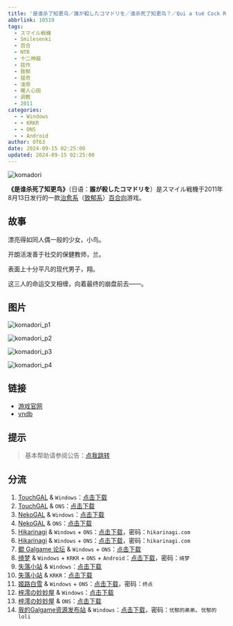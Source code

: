 ```yaml
---
title: '是谁杀了知更鸟／誰が殺したコマドリを／谁杀死了知更鸟？／Qui a tué Cock Robin, Who killed the robin?'
abbrlink: 10519
tags:
  - スマイル戦機
  - Smilesenki
  - 百合
  - NTR
  - 十二神器
  - 拔作
  - 致郁
  - 猎奇
  - 凌辱
  - 暖人心田
  - 调教
  - 2011
categories:
  - - Windows
  - - KRKR
  - - ONS
  - - Android
author: OT63
date: 2024-09-15 02:25:00
updated: 2024-09-15 02:25:00
---
```


![komadori](https://unpkg.com/galgame/img/komadori.webp)

**《是谁杀死了知更鸟》**（日语：**誰が殺したコマドリを**）是スマイル戦機于2011年8月13日发行的一款[治愈系](https://zh.moegirl.org.cn/治愈系)（[致郁系](https://zh.moegirl.org.cn/致郁系)）[百合向](https://zh.moegirl.org.cn/百合向)游戏。

<!-- more -->

## 故事

漂亮得如同人偶一般的少女，小鸟。

开朗活泼善于社交的保健教师，兰。

表面上十分平凡的现代男子，翔。

这三人的命运交叉相缠，向着最终的崩盘前去——。

## 图片

![komadori_p1](https://unpkg.com/galgame/img/komadori_p1.webp)

![komadori_p2](https://unpkg.com/galgame/img/komadori_p2.webp)

![komadori_p3](https://unpkg.com/galgame/img/komadori_p3.webp)

![komadori_p4](https://unpkg.com/galgame/img/komadori_p4.webp)

## 链接

- [游戏官网](https://smilesenki.com/komadori/index.html)
- [vndb](https://vndb.org/v8436)

## 提示

> 基本帮助请参阅公告：[点我跳转](/p/announcement/)

## 分流

1. [TouchGAL](https://touchgal.net/) & `Windows`：[点击下载](https://pan.touchgal.net/s/8AXfg)
2. [TouchGAL](https://touchgal.net/) & `ONS`：[点击下载](https://pan.touchgal.net/s/VnGUd)
3. [NekoGAL](https://www.shinnku.com/) & `Windows`：[点击下载](https://pan.nekogal.top/s/rDgH0)
4. [NekoGAL](https://www.shinnku.com/) & `ONS`：[点击下载](https://pan.nekogal.top/s/KmKHL)
5. [Hikarinagi](https://www.hikarinagi.com/) & `Windows` + `ONS`：[点击下载](https://pan.himoe.uk/s/X88Cy)，密码：`hikarinagi.com`
6. [Hikarinagi](https://www.hikarinagi.com/) & `Windows` + `ONS`：[点击下载](https://pan.himoe.uk/s/W9vug)，密码：`hikarinagi.com`
7. [鲲 Galgame 论坛](https://kungal.com/) & `Windows` + `ONS`：[点击下载](https://www.kungal.com/zh-cn/galgame/109)
8. [绮梦](https://acgs.one/) & `Windows` + `KRKR` + `ONS` + `Android`：[点击下载](https://acgs.one/game/21.html)，密码：`绮梦`
9. [失落小站](https://www.shinnku.com/) & `Windows`：[点击下载](https://www.shinnku.com/api/download/0/win/%E6%98%AF%E8%B0%81%E6%9D%80%E6%AD%BB%E4%BA%86%E7%9F%A5%E6%9B%B4%E9%B8%9F.7z)
10. [失落小站](https://www.shinnku.com/) & `KRKR`：[点击下载](https://www.shinnku.com/api/download/0/krkr/%E6%98%AF%E8%B0%81%E6%9D%80%E4%BA%86%E7%9F%A5%E6%9B%B4%E9%B8%9F.7z)
11. [姬路白雪](https://jlbx.xyz/) & `Windows` + `ONS`：[点击下载](https://pan.jlbx.xyz/?s=%E7%9F%A5%E6%9B%B4%E9%B8%9F)，密码：`终点`
12. [梓澪の妙妙屋](https://zi0.cc/) & `Windows`：[点击下载](https://zi0.cc/d/%60%E3%80%90%E5%90%88%E9%9B%86%E7%B3%BB%E5%88%97%E3%80%91/%E3%80%90PC%2B%E9%83%A8%E5%88%86KR%20ONS%E3%80%9112%E7%A5%9E%E9%AD%94%E5%99%A8/12%E7%A5%9E%E5%99%A8/%E6%98%AF%E8%B0%81%E6%9D%80%E4%BA%86%E7%9F%A5%E6%9B%B4%E9%B8%9F.zip?sign=Ag93ZGN6KTG8JJWCD3mfJUqpbdputqDQZqraEOQEdPg=:0)
13. [梓澪の妙妙屋](https://zi0.cc/) & `ONS`：[点击下载](https://zi0.cc/d/%60%E3%80%90%E5%BD%92%20%E6%A1%A3%E3%80%91/%E3%80%90ONS%E5%90%88%E9%9B%86%E3%80%91/%5BSMILE%5D%E6%98%AF%E8%B0%81%E6%9D%80%E4%BA%86%E7%9F%A5%E6%9B%B4%E9%B8%9F.7z?sign=JQrDMiGehtabz6bLxvNABIuvM4O7fILp3gAyL2JqTOU=:0)
14. [我的Galgame资源发布站](https://www.ttloli.com/) & `Windows`：[点击下载](https://www.ttloli.com/shishuishalezhigengniaoshuishasilezhigengniao.html)，密码：`忧郁的弟弟`、`忧郁的loli`
